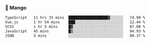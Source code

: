 ### 🥭 Mango

<!--START_SECTION:waka-->

```txt
TypeScript   11 hrs 33 mins  ██████████████████▓░░░░░░   74.99 %
Vue.js       1 hr 54 mins    ███░░░░░░░░░░░░░░░░░░░░░░   12.44 %
SCSS         1 hr 5 mins     █▓░░░░░░░░░░░░░░░░░░░░░░░   07.08 %
JavaScript   45 mins         █▒░░░░░░░░░░░░░░░░░░░░░░░   04.93 %
JSON         3 mins          ░░░░░░░░░░░░░░░░░░░░░░░░░   00.37 %
```

<!--END_SECTION:waka-->
